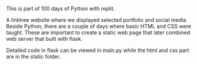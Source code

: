 This is part of 100 days of Python with replit.

A linktree website where we displayed selected portfolio and social media. Beside Python, there are a couple of days where basic HTML and CSS were taught. These are important to create a static web page that later combined web server that built with flask.

Detailed code in flask can be viewed in main.py while the html and css part are in the static folder.
